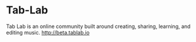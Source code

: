 # Tab-Lab
Tab Lab is an online community built around creating, sharing, learning, and editing music. http://beta.tablab.io
